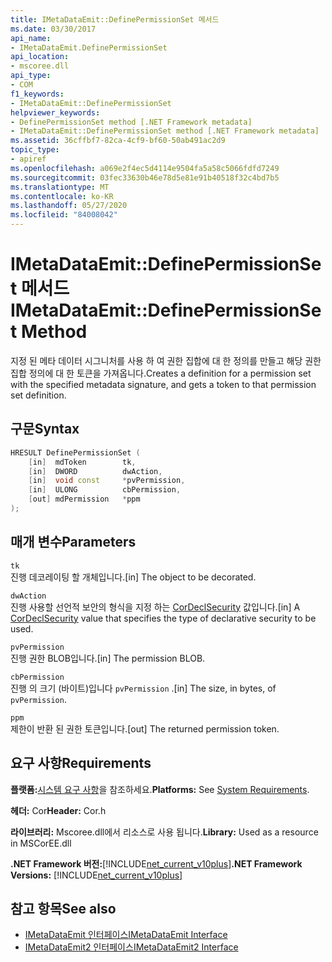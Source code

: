 ```yaml
---
title: IMetaDataEmit::DefinePermissionSet 메서드
ms.date: 03/30/2017
api_name:
- IMetaDataEmit.DefinePermissionSet
api_location:
- mscoree.dll
api_type:
- COM
f1_keywords:
- IMetaDataEmit::DefinePermissionSet
helpviewer_keywords:
- DefinePermissionSet method [.NET Framework metadata]
- IMetaDataEmit::DefinePermissionSet method [.NET Framework metadata]
ms.assetid: 36cffbf7-82ca-4cf9-bf60-50ab491ac2d9
topic_type:
- apiref
ms.openlocfilehash: a069e2f4ec5d4114e9504fa5a58c5066fdfd7249
ms.sourcegitcommit: 03fec33630b46e78d5e81e91b40518f32c4bd7b5
ms.translationtype: MT
ms.contentlocale: ko-KR
ms.lasthandoff: 05/27/2020
ms.locfileid: "84008042"
---
```

# <a name="imetadataemitdefinepermissionset-method"></a><span data-ttu-id="fabe5-102">IMetaDataEmit::DefinePermissionSet 메서드</span><span class="sxs-lookup"><span data-stu-id="fabe5-102">IMetaDataEmit::DefinePermissionSet Method</span></span>
<span data-ttu-id="fabe5-103">지정 된 메타 데이터 시그니처를 사용 하 여 권한 집합에 대 한 정의를 만들고 해당 권한 집합 정의에 대 한 토큰을 가져옵니다.</span><span class="sxs-lookup"><span data-stu-id="fabe5-103">Creates a definition for a permission set with the specified metadata signature, and gets a token to that permission set definition.</span></span>  
  
## <a name="syntax"></a><span data-ttu-id="fabe5-104">구문</span><span class="sxs-lookup"><span data-stu-id="fabe5-104">Syntax</span></span>  
  
```cpp  
HRESULT DefinePermissionSet (  
    [in]  mdToken        tk,
    [in]  DWORD          dwAction,
    [in]  void const     *pvPermission,
    [in]  ULONG          cbPermission,
    [out] mdPermission   *ppm
);  
```  
  
## <a name="parameters"></a><span data-ttu-id="fabe5-105">매개 변수</span><span class="sxs-lookup"><span data-stu-id="fabe5-105">Parameters</span></span>  
 `tk`  
 <span data-ttu-id="fabe5-106">진행 데코레이팅 할 개체입니다.</span><span class="sxs-lookup"><span data-stu-id="fabe5-106">[in] The object to be decorated.</span></span>  
  
 `dwAction`  
 <span data-ttu-id="fabe5-107">진행 사용할 선언적 보안의 형식을 지정 하는 [CorDeclSecurity](cordeclsecurity-enumeration.md) 값입니다.</span><span class="sxs-lookup"><span data-stu-id="fabe5-107">[in] A [CorDeclSecurity](cordeclsecurity-enumeration.md) value that specifies the type of declarative security to be used.</span></span>  
  
 `pvPermission`  
 <span data-ttu-id="fabe5-108">진행 권한 BLOB입니다.</span><span class="sxs-lookup"><span data-stu-id="fabe5-108">[in] The permission BLOB.</span></span>  
  
 `cbPermission`  
 <span data-ttu-id="fabe5-109">진행 의 크기 (바이트)입니다 `pvPermission` .</span><span class="sxs-lookup"><span data-stu-id="fabe5-109">[in] The size, in bytes, of `pvPermission`.</span></span>  
  
 `ppm`  
 <span data-ttu-id="fabe5-110">제한이 반환 된 권한 토큰입니다.</span><span class="sxs-lookup"><span data-stu-id="fabe5-110">[out] The returned permission token.</span></span>  
  
## <a name="requirements"></a><span data-ttu-id="fabe5-111">요구 사항</span><span class="sxs-lookup"><span data-stu-id="fabe5-111">Requirements</span></span>  
 <span data-ttu-id="fabe5-112">**플랫폼:**[시스템 요구 사항](../../get-started/system-requirements.md)을 참조하세요.</span><span class="sxs-lookup"><span data-stu-id="fabe5-112">**Platforms:** See [System Requirements](../../get-started/system-requirements.md).</span></span>  
  
 <span data-ttu-id="fabe5-113">**헤더:** Cor</span><span class="sxs-lookup"><span data-stu-id="fabe5-113">**Header:** Cor.h</span></span>  
  
 <span data-ttu-id="fabe5-114">**라이브러리:** Mscoree.dll에서 리소스로 사용 됩니다.</span><span class="sxs-lookup"><span data-stu-id="fabe5-114">**Library:** Used as a resource in MSCorEE.dll</span></span>  
  
 <span data-ttu-id="fabe5-115">**.NET Framework 버전:**[!INCLUDE[net_current_v10plus](../../../../includes/net-current-v10plus-md.md)]</span><span class="sxs-lookup"><span data-stu-id="fabe5-115">**.NET Framework Versions:** [!INCLUDE[net_current_v10plus](../../../../includes/net-current-v10plus-md.md)]</span></span>  
  
## <a name="see-also"></a><span data-ttu-id="fabe5-116">참고 항목</span><span class="sxs-lookup"><span data-stu-id="fabe5-116">See also</span></span>

- [<span data-ttu-id="fabe5-117">IMetaDataEmit 인터페이스</span><span class="sxs-lookup"><span data-stu-id="fabe5-117">IMetaDataEmit Interface</span></span>](imetadataemit-interface.md)
- [<span data-ttu-id="fabe5-118">IMetaDataEmit2 인터페이스</span><span class="sxs-lookup"><span data-stu-id="fabe5-118">IMetaDataEmit2 Interface</span></span>](imetadataemit2-interface.md)
